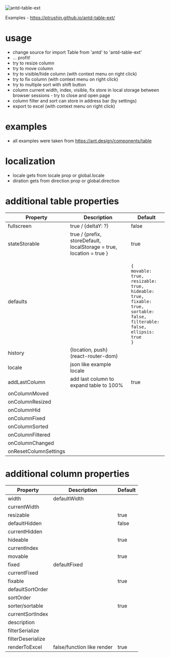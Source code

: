 ![antd-table-ext](https://user-images.githubusercontent.com/31502778/219711126-03bb3eed-9a03-44c1-9316-4b98e5b932b6.gif)

Examples - https://ptrushin.github.io/antd-table-ext/

# usage
* change source for import Table from 'antd' to 'antd-table-ext'
* ... profit!
* try to resize column
* try to move column
* try to visible/hide column (with context menu on right click)
* try to fix column (with context menu on right click)
* try to multiple sort with shift button
* column current width, index, visible, fix store in local storage between browser sessions - try to close and open page
* column filter and sort can store in address bar (by settings)
* export to excel (with context menu on right click)

# examples
* all examples were taken from https://ant.design/components/table

# localization
* locale gets from locale prop or global.locale
* diration gets from direction prop or global.direction

# additional table properties
Property | Description| Default
-|-|-
fullscreen | true / {deltaY: ?} | false
stateStorable | true / {prefix, storeDefault, localStorage = true, location = true } | true
defaults | | <code><br/>{<br/>movable: true,<br/>resizable: true,<br/>hideable: true,<br/>fixable: true,<br/>sortable: false,<br/>filterable: false,<br/>ellipsis: true<br/>}</code>
history | {location, push} (react-router-dom) |
locale | json like example locale |
addLastColumn | add last column to expand table to 100% | true
onColumnMoved ||
onColumnResized ||
onColumnHid ||
onColumnFixed ||
onColumnSorted ||
onColumnFiltered ||
onColumnChanged ||
onResetColumnSettings ||

# additional column properties
Property | Description| Default
-|-|-
width | defaultWidth |
currentWidth || 
resizable || true
defaultHidden || false
currentHidden || 
hideable || true
currentIndex ||
movable || true
fixed | defaultFixed |
currentFixed ||
fixable || true
defaultSortOrder ||
sortOrder || 
sorter/sortable || true
currentSortIndex ||
description ||
filterSerialize ||
filterDeserialize ||
renderToExcel | false/function like render | true

